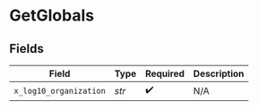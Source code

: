 # GetGlobals


## Fields

| Field                  | Type                   | Required               | Description            |
| ---------------------- | ---------------------- | ---------------------- | ---------------------- |
| `x_log10_organization` | *str*                  | :heavy_check_mark:     | N/A                    |